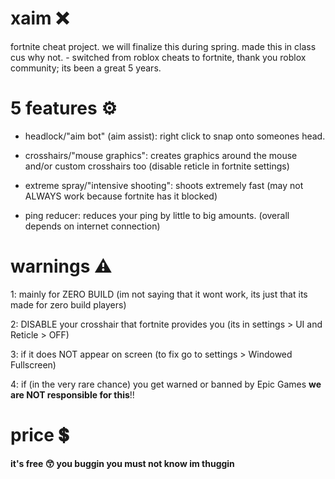 # xaim ❌
fortnite cheat project. we will finalize this during spring. made this in class cus why not. -  switched from roblox cheats to fortnite, thank you roblox community; its been a great 5 years.

# 5 features ⚙
- headlock/"aim bot" (aim assist): right click to snap onto someones head.

- crosshairs/"mouse graphics": creates graphics around the mouse and/or custom crosshairs too (disable reticle in fortnite settings)

- extreme spray/"intensive shooting": shoots extremely fast (may not ALWAYS work because fortnite has it blocked)

- ping reducer: reduces your ping by little to big amounts. (overall depends on internet connection)

# warnings ⚠
1: mainly for ZERO BUILD (im not saying that it wont work, its just that its made for zero build players)

2: DISABLE your crosshair that fortnite provides you (its in settings > UI and Reticle > OFF)

3: if it does NOT appear on screen (to fix go to settings > Windowed Fullscreen)

4: if (in the very rare chance) you get warned or banned by Epic Games **we are NOT responsible for this**!!

# price 💲

**it's free 😙 you buggin you must not know im thuggin**
